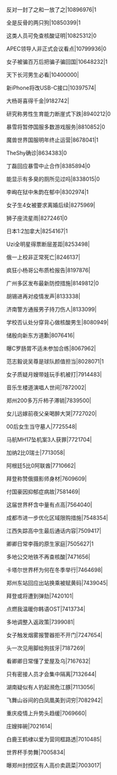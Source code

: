 反对一封了之和一放了之|10896976|1

全是反骨的两只狗|10850399|1

这类人员可免查核酸证明|10825312|0

APEC领导人非正式会议看点|10799936|0

女子被骗百万后把骗子骗回国|10648232|1

天下长河男生必看|10400000|

新iPhone将改USB-C接口|10397574|

大杨哥喜得千金|9182742|

研究称男性生育能力断崖式下跌|8940212|0

暴雪将暂停国服多数游戏服务|8810852|0

魔兽世界国服明年终止运营|8678041|1

TheShy确诊|8634383|0

丁磊回应暴雪中止合作|8385894|0

能显示有多臭的厕所见过吗|8338015|0

李峋在狱中朱韵在郁中|8302974|1

女子生4女被要求离婚后续|8275969|

狮子座流星雨|8272461|0

日本1:2加拿大|8254167|1

Uzi全明星得票断层差距|8253498|

俄一上校非正常死亡|8246137|

疯狂小杨哥公布质检报告|8197876|

广州多区发布最新防控措施|8149812|0

胡锡进再对疫情发声|8133338|

济南警方通报男子持刀伤人|8133099|

学校否认处分穿背心做核酸男生|8080949|

储殷向新东方道歉|8076416|

曝C罗肠胃不适未参加合练|8067962|

范志毅说吴尊是球队颜值担当|8028071|1

女子质疑月嫂带娃玩手机被打|7914483|

音乐生楼道演唱人世间|7872002|

郑州200多万斤柿子滞销|7839500|

女儿远嫁前夜父亲喝醉大哭|7727020|

00后女生当守墓人|7725548|

马航MH17坠机案3人获罪|7721704|

加纳2比0瑞士|7713058|

阿根廷5比0阿联酋|7710662|

拜登称赞俄摄影师身材|7609609|

付国豪因抑郁症病故|7581469|

这届世界杯含中量有点高|7564040|

成都市进一步优化区域限购措施|7548354|

江西失踪高中生最后通话内容|7509417|

卿卿日常李薇的原生家庭|7505627|1

多地公交地铁不再查核酸|7471656|

卡塔尔世界杯为何在冬季举行|7464698|

郑州东站回应出站换乘被赋黄码|7439045|

拜登或将遭到弹劾|7420101|

点燃我温暖你韩语OST|7413734|

多地调整入返政策|7399081|

女子触发烟雾报警器拒不开门|7247654|

头一次见用脚给狗拔牙|7187269|

看卿卿日常懂了爱屋及乌|7167632|

只有密接人员才会集中隔离|7132644|

湖南疑似有人钓起濒危江豚|7113056|

飞舞山谷间的白凤凰美到词穷|7082942|

重庆疫情上升势头趋缓|7069660|

庄嫂摔碗|7021614|

白鹿王鹤棣以爱为营同框路透|7010485|

世界杯手势舞|7005834|

曝郑州封控区有人高价卖蔬菜|7003017|

